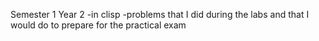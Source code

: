 Semester 1 Year 2
-in clisp
-problems that I did during the labs and that I would do to prepare for the practical exam
